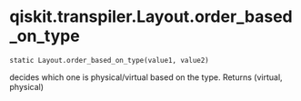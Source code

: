 # qiskit.transpiler.Layout.order\_based\_on\_type

`static Layout.order_based_on_type(value1, value2)`

decides which one is physical/virtual based on the type. Returns (virtual, physical)

